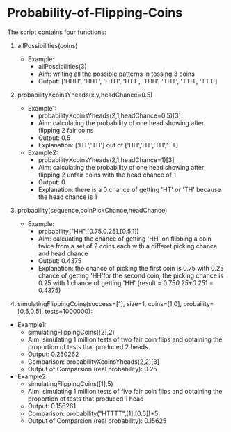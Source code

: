 # Probability-of-Flipping-Coins

The script contains four functions: 
1. allPossibilities(coins)
   - Example: 
     - allPossibilities(3)
     - Aim: writing all the possible patterns in tossing 3 coins 
     - Output: ['HHH', 'HHT', 'HTH', 'HTT', 'THH', 'THT', 'TTH', 'TTT']
     
2. probabilityXcoinsYheads(x,y,headChance=0.5)
   - Example1: 
     - probabilityXcoinsYheads(2,1,headChance=0.5)[3]
     - Aim: calculating the probability of one head showing after flipping 2 fair coins 
     - Output: 0.5 
     - Explanation: ['HT','TH'] out of ['HH','HT','TH','TT]
   - Example2:
     - probabilityXcoinsYheads(2,1,headChance=1)[3]
     - Aim: calculating the probability of one head showing after flipping 2 unfair coins with the head chance of 1
     - Output: 0
     - Explanation: there is a 0 chance of getting 'HT' or 'TH' because the head chance is 1
   
3. probability(sequence,coinPickChance,headChance)
   - Example: 
      - probability("HH",[0.75,0.25],[0.5,1])
      - Aim: calcuating the chance of getting 'HH' on flibbing a coin twice from a set of 2 coins each with a differet picking chance and head chance
      - Output: 0.4375
      - Explanation: the chance of picking the first coin is 0.75 with 0.25 chance of getting 'HH'for the second coin, the picking chance is 0.25 with 1 chance of getting 'HH' (result = 0.75*0.25+0.25*1 = 0.4375)

4. simulatingFlippingCoins(success=[1], size=1, coins=[1,0], probaility=[0.5,0.5], tests=1000000):
  - Example1: 
      - simulatingFlippingCoins([2],2)
      - Aim: simulating 1 million tests of two fair coin flips and obtaining the proportion of tests that produced 2 heads
      - Output: 0.250262
      - Comparison: probabilityXcoinsYheads(2,2)[3]
      - Output of Comparsion (real probability): 0.25
  - Example2: 
      - simulatingFlippingCoins([1],5)
      - Aim: simulating 1 million tests of five fair coin flips and obtaining the proportion of tests that produced 1 head
      - Output: 0.156261
      - Comparison: probability("HTTTT",[1],[0.5])*5 
      - Output of Comparsion (real probability): 0.15625

